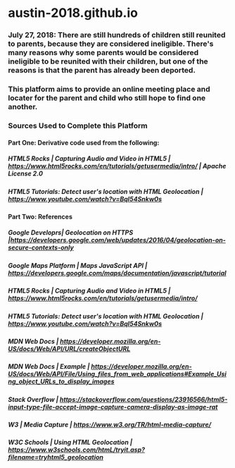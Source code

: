 # austin-2018.github.io

### July 27, 2018: There are still hundreds of children still reunited to parents, because they are considered ineligible.   There's many reasons why some parents would be considered ineligible to be reunited with their children, but one of the reasons is that the parent has already been deported.

### This platform aims to provide an online meeting place and locater for the parent and child who still hope to find one another. 



### Sources Used to Complete this Platform

#### Part One: Derivative code used from the following: 

##### HTML5 Rocks | Capturing Audio and Video in HTML5 | https://www.html5rocks.com/en/tutorials/getusermedia/intro/ | Apache License 2.0
##### HTML5 Tutorials: Detect user's location with HTML Geolocation | https://www.youtube.com/watch?v=BqI54Snkw0s 

#### Part Two: References

##### Google Developrs| Geolocation on HTTPS |https://developers.google.com/web/updates/2016/04/geolocation-on-secure-contexts-only
##### Google Maps Platform | Maps JavaScript API | https://developers.google.com/maps/documentation/javascript/tutorial
##### HTML5 Rocks | Capturing Audio and Video in HTML5 | https://www.html5rocks.com/en/tutorials/getusermedia/intro/
##### HTML5 Tutorials: Detect user's location with HTML Geolocation | https://www.youtube.com/watch?v=BqI54Snkw0s
##### MDN Web Docs | https://developer.mozilla.org/en-US/docs/Web/API/URL/createObjectURL
##### MDN Web Docs | Example | https://developer.mozilla.org/en-US/docs/Web/API/File/Using_files_from_web_applications#Example_Using_object_URLs_to_display_images
##### Stack Overflow | https://stackoverflow.com/questions/23916566/html5-input-type-file-accept-image-capture-camera-display-as-image-rat
##### W3 | Media Capture | https://www.w3.org/TR/html-media-capture/
##### W3C Schools | Using HTML Geolocation | https://www.w3schools.com/htmL/tryit.asp?filename=tryhtml5_geolocation

 
